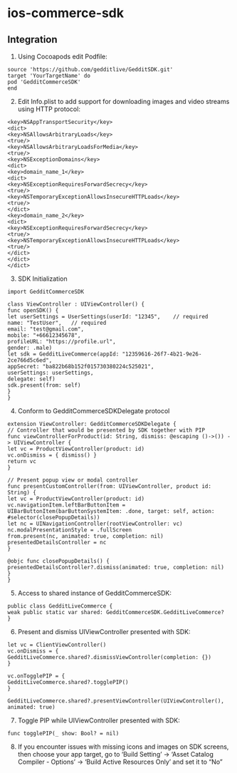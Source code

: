 # ios-commerce-sdk

## Integration

1. Using Cocoapods edit Podfile:

```
source 'https://github.com/gedditlive/GedditSDK.git'
target 'YourTargetName' do
pod 'GedditCommerceSDK'
end
```


2. Edit Info.plist to add support for downloading images and video streams using HTTP protocol:

```
<key>NSAppTransportSecurity</key>
<dict>
<key>NSAllowsArbitraryLoads</key>
<true/>
<key>NSAllowsArbitraryLoadsForMedia</key>
<true/>
<key>NSExceptionDomains</key>
<dict>
<key>domain_name_1</key>
<dict>
<key>NSExceptionRequiresForwardSecrecy</key>
<true/>
<key>NSTemporaryExceptionAllowsInsecureHTTPLoads</key>
<true/>
</dict>
<key>domain_name_2</key>
<dict>
<key>NSExceptionRequiresForwardSecrecy</key>
<true/>
<key>NSTemporaryExceptionAllowsInsecureHTTPLoads</key>
<true/>
</dict>
</dict>
</dict>

```

3. SDK Initialization

```
import GedditCommerceSDK

class ViewController : UIViewController() {
func openSDK() {
let userSettings = UserSettings(userId: "12345",    // required
name: "TestUser",   // required
email: "test@gmail.com",
mobile: "+66612345678",
profileURL: "https://profile.url",
gender: .male)
let sdk = GedditLiveCommerce(appId: "12359616-26f7-4b21-9e26-2ce766d5c6ed",
appSecret: "ba822b68b152f015730380224c525021",
userSettings: userSettings,
delegate: self)
sdk.present(from: self)
}
}
```

4. Conform to GedditCommerceSDKDelegate protocol

```
extension ViewController: GedditCommerceSDKDelegate {
// Controller that would be presented by SDK together with PIP
func viewControllerForProduct(id: String, dismiss: @escaping ()->()) -> UIViewController {
let vc = ProductViewController(product: id)
vc.onDismiss = { dismiss() }
return vc
}

// Present popup view or modal controller
func presentCustomController(from: UIViewController, product id: String) {
let vc = ProductViewController(product: id)
vc.navigationItem.leftBarButtonItem = UIBarButtonItem(barButtonSystemItem: .done, target: self, action: #selector(closePopupDetails))
let nc = UINavigationController(rootViewController: vc)
nc.modalPresentationStyle = .fullScreen
from.present(nc, animated: true, completion: nil)
presentedDetailsController = nc
}

@objc func closePopupDetails() {
presentedDetailsController?.dismiss(animated: true, completion: nil)
}
}
```

5. Access to shared instance of GedditCommerceSDK:
```
public class GedditLiveCommerce {
weak public static var shared: GedditCommerceSDK.GedditLiveCommerce?
}
```

6. Present and dismiss UIViewController presented with SDK:

```
let vc = ClientViewController()
vc.onDismiss = { 
GedditLiveCommerce.shared?.dismissViewController(completion: {})
}

vc.onTogglePIP = {
GedditLiveCommerce.shared?.togglePIP()
}

GedditLiveCommerce.shared?.presentViewController(UIViewController(), animated: true)
```

7. Toggle PIP while UIViewController presented with SDK:

```
func togglePIP(_ show: Bool? = nil)
```

8. If you encounter issues with missing icons and images on SDK screens, then choose your app target, go to ‘Build Setting’ -> ‘Asset Catalog Compiler - Options’ -> ‘Build Active Resources Only’ and set it to “No”

